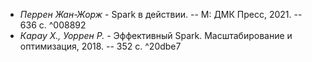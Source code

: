 - _Перрен Жан-Жорж_ - Spark в действии. -- М: ДМК Пресс, 2021. -- 636 с. ^008892
- _Карау Х., Уоррен Р._ - Эффективный Spark. Масштабирование и оптимизация, 2018. -- 352 с. ^20dbe7